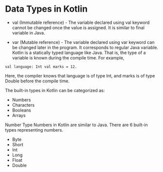 # Data Types in Kotlin
* val (Immutable reference) - The variable declared using val keyword cannot be changed once the value is assigned. 
It is similar to final variable in Java.

* var (Mutable reference) - The variable declared using var keyword can be changed later in the program. 
It corresponds to regular Java variable.
Kotlin is a statically typed language like Java. That is, the type of a variable is known during the compile time. For example,

```val language: Int val marks = 12. ```

Here, the compiler knows that language is of type Int, and marks is of type Double before the compile time.

The built-in types in Kotlin can be categorized as:

* Numbers
* Characters
* Booleans
* Arrays

Number Type
Numbers in Kotlin are similar to Java. There are 6 built-in types representing numbers.

* Byte
* Short
* Int
* Long
* Float
* Double